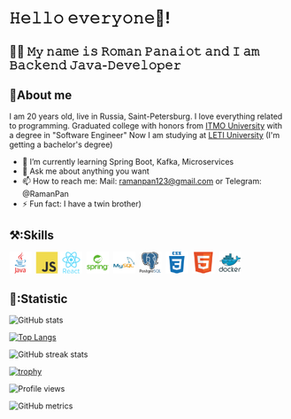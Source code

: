 # 𝙷𝚎𝚕𝚕𝚘 𝚎𝚟𝚎𝚛𝚢𝚘𝚗𝚎👋! 
## :man_technologist: 𝙼𝚢 𝚗𝚊𝚖𝚎 𝚒𝚜 𝚁𝚘𝚖𝚊𝚗 𝙿𝚊𝚗𝚊𝚒𝚘𝚝 𝚊𝚗𝚍 𝙸 𝚊𝚖 𝙱𝚊𝚌𝚔𝚎𝚗𝚍 𝙹𝚊𝚟𝚊-𝙳𝚎𝚟𝚎𝚕𝚘𝚙𝚎𝚛
## 📝About me
I am 20 years old, live in Russia, Saint-Petersburg. I love everything related to programming. Graduated college with honors from [ITMO University](https://en.itmo.ru/)   with a degree in "Software Engineer"
Now I am studying at [LETI University](https://etu.ru/en/university/) (I'm getting a bachelor's degree)
- 🌱 I’m currently learning Spring Boot, Kafka, Microservices 
- 💬 Ask me about anything you want 
- 📫 How to reach me: Mail: ramanpan123@gmail.com or Telegram: @RamanPan
- ⚡ Fun fact: I have a twin brother) 

## ⚒️:Skills 
<img src="https://github.com/devicons/devicon/blob/master/icons/java/java-original-wordmark.svg" title="Java" alt="Java" width="40" height="40"/>&nbsp; 
<img src="https://github.com/devicons/devicon/blob/master/icons/javascript/javascript-original.svg" title="JavaScript" alt="JavaScript" width="40" height="40"/>&nbsp;<img src="https://github.com/devicons/devicon/blob/master/icons/react/react-original-wordmark.svg" title="React" alt="React" width="40" height="40"/>&nbsp;
<img src="https://github.com/devicons/devicon/blob/master/icons/spring/spring-original-wordmark.svg" title="Spring" alt="Spring" width="40" height="40"/>&nbsp;
<img src="https://github.com/devicons/devicon/blob/master/icons/mysql/mysql-original-wordmark.svg" title="MySQL" alt="MySQL" width="40" height="40"/>&nbsp;
<img src="https://github.com/devicons/devicon/blob/master/icons/postgresql/postgresql-original-wordmark.svg" title="MySQL" alt="MySQL" width="40" height="40"/>&nbsp;
<img src="https://github.com/devicons/devicon/blob/master/icons/css3/css3-plain-wordmark.svg"  title="CSS3" alt="CSS" width="40" height="40"/>&nbsp;
<img src="https://github.com/devicons/devicon/blob/master/icons/html5/html5-original.svg" title="HTML5" alt="HTML" width="40" height="40"/>&nbsp;
<img src="https://github.com/devicons/devicon/blob/master/icons/docker/docker-original-wordmark.svg" title="Docker" alt="Docker" width="40" height="40"/>&nbsp;

## 🥇:Statistic
![GitHub stats](https://github-readme-stats.vercel.app/api?username=RamanPan&show_icons=true&count_private=true)   

[![Top Langs](https://github-readme-stats.vercel.app/api/top-langs/?username=RamanPan)](https://github.com/anuraghazra/github-readme-stats)

![GitHub streak stats](https://streak-stats.demolab.com/?user=RamanPan)

[![trophy](https://github-profile-trophy.vercel.app/?username=RamanPan)](https://github.com/ryo-ma/github-profile-trophy)

![Profile views](https://gpvc.arturio.dev/RamanPan)  
 
![GitHub metrics](https://metrics.lecoq.io/RamanPan)  
